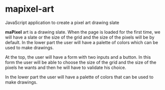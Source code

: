 # mapixel-art

JavaScript application to create a pixel art drawing slate

**maPixel** art is a drawing slate. When the page is loaded for the first time, we will have a slate or the size of the grid and the size of the pixels will be by default.
In the lower part the user will have a palette of colors which can be used to make drawings.

At the top, the user will have a form with two inputs and a button.
In this form the user will be able to choose the size of the grid and the size of the pixels he wants and then he will have to validate his choice.

In the lower part the user will have a palette of colors that can be used to make drawings.
